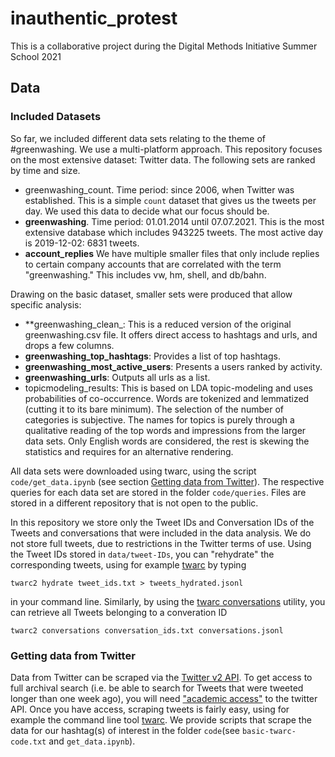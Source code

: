 # inauthentic_protest
This is a collaborative project during the Digital Methods Initiative Summer School 2021

## Data  

### Included Datasets

So far, we included different data sets relating to the theme of #greenwashing. We use a multi-platform approach. This repository focuses on the most extensive dataset: Twitter data. The following sets are ranked by time and size.

- greenwashing_count. Time period: since 2006, when Twitter was established. This is a simple ```count``` dataset that gives us the tweets per day. We used this data to decide what our focus should be.
- **greenwashing**.  Time period: 01.01.2014 until 07.07.2021. This is the most extensive database which includes 943225 tweets. The most active day is 2019-12-02: 6831 tweets.
- **account_replies** We have multiple smaller files that only include replies to certain company accounts that are correlated with the term "greenwashing." This includes vw, hm, shell, and db/bahn.

Drawing on the basic dataset, smaller sets were produced that allow specific analysis:

- **greenwashing_clean_: This is a reduced version of the original greenwashing.csv file. It offers direct access to hashtags and urls, and drops a few columns.
- **greenwashing_top_hashtags**:  Provides a list of top hashtags.
- **greenwashing_most_active_users**: Presents a users ranked by activity.
- **greenwashing_urls**: Outputs all urls as a list.
- topicmodeling_results: This is based on LDA topic-modeling and uses probabilities of co-occurrence. Words are tokenized and lemmatized (cutting it to its bare minimum). The selection of the number of categories is subjective. The names for topics is purely  through a qualitative reading of the top words and impressions from the larger data sets. Only English words are considered, the rest is skewing the statistics and requires for an alternative rendering.

All data sets were downloaded using twarc, using the script ```code/get_data.ipynb``` (see section [Getting data from Twitter](#getting-data-from-twitter)). The respective queries for each data set are stored in the folder ```code/queries```. Files are stored in a different repository that is not open to the public.

In this repository we store only the Tweet IDs and Conversation IDs of the Tweets and conversations that were included in the data analysis. We do not store full tweets, due to restrictions in the Twitter terms of use. Using the Tweet IDs stored in ```data/tweet-IDs```, you can "rehydrate" the corresponding tweets, using for example [twarc](https://scholarslab.github.io/learn-twarc/06-twarc-command-basics#rehydrate-a-dataset) by typing  

```twarc2 hydrate tweet_ids.txt > tweets_hydrated.jsonl```  

in your command line. Similarly, by using the [twarc conversations](https://twarc-project.readthedocs.io/en/latest/twarc2/#conversations) utility, you can retrieve all Tweets belonging to a converation ID  

```twarc2 conversations conversation_ids.txt conversations.jsonl```

### Getting data from Twitter

Data from Twitter can be scraped via the [Twitter v2 API](https://developer.twitter.com/en/docs/twitter-api/early-access). To get access to full archival search (i.e. be able to search for Tweets that were tweeted longer than one week ago), you will need ["academic access"](https://developer.twitter.com/en/products/twitter-api/academic-research) to the twitter API. Once you have access, scraping tweets is fairly easy, using for example the command line tool [twarc](https://twarc-project.readthedocs.io/en/latest/twarc2/#conversations). We provide scripts that scrape the data for our hashtag(s) of interest in the folder ```code```(see ```basic-twarc-code.txt``` and ```get_data.ipynb```).
